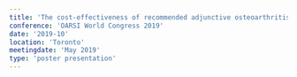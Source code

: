 ```yaml
---
title: 'The cost-effectiveness of recommended adjunctive osteoarthritis management options: Results from a computer simulation model'
conference: 'OARSI World Congress 2019'
date: '2019-10'
location: 'Toronto'
meetingdate: 'May 2019'
type: 'poster presentation'
---
```

